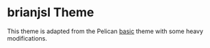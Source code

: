 # brianjsl Theme

This theme is adapted from the Pelican [basic](https://github.com/getpelican/pelican-themes/tree/master/basic) theme with some heavy modifications. 